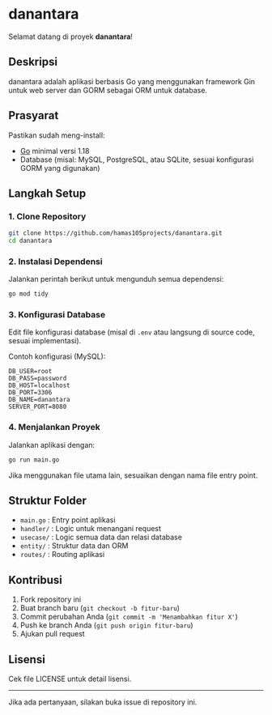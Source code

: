# danantara

Selamat datang di proyek **danantara**!

## Deskripsi
danantara adalah aplikasi berbasis Go yang menggunakan framework Gin untuk web server dan GORM sebagai ORM untuk database.

## Prasyarat

Pastikan sudah meng-install:
- [Go](https://go.dev/doc/install) minimal versi 1.18
- Database (misal: MySQL, PostgreSQL, atau SQLite, sesuai konfigurasi GORM yang digunakan)

## Langkah Setup

### 1. Clone Repository
```bash
git clone https://github.com/hamas105projects/danantara.git
cd danantara
```

### 2. Instalasi Dependensi
Jalankan perintah berikut untuk mengunduh semua dependensi:
```bash
go mod tidy
```

### 3. Konfigurasi Database
Edit file konfigurasi database (misal di `.env` atau langsung di source code, sesuai implementasi).

Contoh konfigurasi (MySQL):
```
DB_USER=root
DB_PASS=password
DB_HOST=localhost
DB_PORT=3306
DB_NAME=danantara
SERVER_PORT=8080
```

### 4. Menjalankan Proyek

Jalankan aplikasi dengan:
```bash
go run main.go
```

Jika menggunakan file utama lain, sesuaikan dengan nama file entry point.

## Struktur Folder

- `main.go` : Entry point aplikasi
- `handler/` : Logic untuk menangani request
- `usecase/` : Logic semua data dan relasi database
- `entity/` : Struktur data dan ORM
- `routes/` : Routing aplikasi


## Kontribusi

1. Fork repository ini
2. Buat branch baru (`git checkout -b fitur-baru`)
3. Commit perubahan Anda (`git commit -m 'Menambahkan fitur X'`)
4. Push ke branch Anda (`git push origin fitur-baru`)
5. Ajukan pull request

## Lisensi

Cek file LICENSE untuk detail lisensi.

---

Jika ada pertanyaan, silakan buka issue di repository ini.